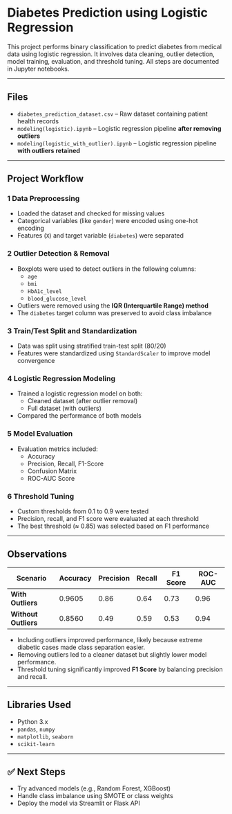 #  Diabetes Prediction using Logistic Regression

This project performs binary classification to predict diabetes from medical data using logistic regression. It involves data cleaning, outlier detection, model training, evaluation, and threshold tuning. All steps are documented in Jupyter notebooks.

---

##  Files

- `diabetes_prediction_dataset.csv` – Raw dataset containing patient health records
- `modeling(logistic).ipynb` – Logistic regression pipeline **after removing outliers**
- `modeling(logistic_with_outlier).ipynb` – Logistic regression pipeline **with outliers retained**

---

##  Project Workflow

### 1️ Data Preprocessing
- Loaded the dataset and checked for missing values
- Categorical variables (like `gender`) were encoded using one-hot encoding
- Features (`X`) and target variable (`diabetes`) were separated

### 2️ Outlier Detection & Removal
- Boxplots were used to detect outliers in the following columns:
  - `age`
  - `bmi`
  - `HbA1c_level`
  - `blood_glucose_level`
- Outliers were removed using the **IQR (Interquartile Range) method**
- The `diabetes` target column was preserved to avoid class imbalance

### 3️ Train/Test Split and Standardization
- Data was split using stratified train-test split (80/20)
- Features were standardized using `StandardScaler` to improve model convergence

### 4️ Logistic Regression Modeling
- Trained a logistic regression model on both:
  - Cleaned dataset (after outlier removal)
  - Full dataset (with outliers)
- Compared the performance of both models

### 5️ Model Evaluation
- Evaluation metrics included:
  - Accuracy
  - Precision, Recall, F1-Score
  - Confusion Matrix
  - ROC-AUC Score

### 6️ Threshold Tuning
- Custom thresholds from 0.1 to 0.9 were tested
- Precision, recall, and F1 score were evaluated at each threshold
- The best threshold (≈ 0.85) was selected based on F1 performance

---

## Observations

| Scenario               | Accuracy | Precision | Recall | F1 Score | ROC-AUC |
|------------------------|----------|-----------|--------|----------|---------|
| **With Outliers**      | 0.9605   | 0.86      | 0.64   | 0.73     | 0.96    |
| **Without Outliers**   | 0.8560   | 0.49      | 0.59   | 0.53     | 0.94    |

- Including outliers improved performance, likely because extreme diabetic cases made class separation easier.
- Removing outliers led to a cleaner dataset but slightly lower model performance.
- Threshold tuning significantly improved **F1 Score** by balancing precision and recall.

---

## Libraries Used

- Python 3.x
- `pandas`, `numpy`
- `matplotlib`, `seaborn`
- `scikit-learn`

---

## ✅ Next Steps

- Try advanced models (e.g., Random Forest, XGBoost)
- Handle class imbalance using SMOTE or class weights
- Deploy the model via Streamlit or Flask API
